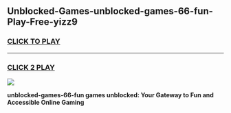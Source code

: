 
## Unblocked-Games-unblocked-games-66-fun-Play-Free-yizz9
<h3>
<a href="https://premium76.site?title=unblocked-games-66-fun&ref=21A">CLICK TO PLAY</a></h3>
<hr>

<h3>
<a href="https://premium76.site?title=unblocked-games-66-fun&ref=21A">CLICK 2 PLAY</a>
  
</h3>

<a href="https://premium76.site?title=unblocked-games-66-fun&ref=21A"><img src="https://clearcache.store/games.png"></a>


**unblocked-games-66-fun games unblocked: Your Gateway to Fun and Accessible Online Gaming**
